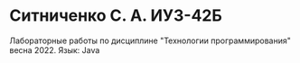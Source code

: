 # Ситниченко С. А. ИУ3-42Б

Лабораторные работы по дисциплине "Технологии программирования" весна 2022.
Язык: Java
